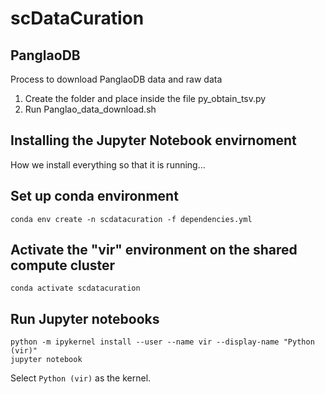 # scDataCuration

## PanglaoDB

Process to download PanglaoDB data and raw data

1. Create the folder and place inside the file py_obtain_tsv.py
2. Run Panglao_data_download.sh

## Installing the Jupyter Notebook envirnoment

How we install everything so that it is running...

## Set up conda environment

```
conda env create -n scdatacuration -f dependencies.yml
```

## Activate the "vir" environment on the shared compute cluster
```
conda activate scdatacuration
```

## Run Jupyter notebooks

```
python -m ipykernel install --user --name vir --display-name "Python (vir)"
jupyter notebook
```
Select `Python (vir)` as the kernel.

